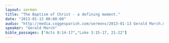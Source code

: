 ```yaml
---
layout: sermon
title: "The Baptism of Christ - a defining moment."
date: "2013-01-13 00:00:00"
audio: "http://media.coggesparish.com/sermons/2013-01-13 Gerald March.mp3"
speaker: "Gerald March"
bible_passages: ["Acts 8:14-17","Luke 3:15-17, 21-22"]
---
```

